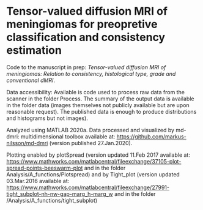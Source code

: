 # Tensor-valued diffusion MRI of meningiomas for preopretive classification and consistency estimation
Code to the manuscript in prep: *Tensor-valued diffusion MRI of meningiomas: Relation to consistency, histological type, grade and conventional dMRI*.

Data accessibility: Available is code used to process raw data from the scanner in the folder Process. The summary of the output data is available in the folder data (images themselves not publicly available but are upon reasonable request). The published data is enough to produce distributions and histograms but not images).

Analyzed using MATLAB 2020a. Data processed and visualized by md-dmri: multidimensional toolbox available at: https://github.com/markus-nilsson/md-dmri (version published 27.Jan.2020). 

Plotting enabled by plotSpread (version updated 11.Feb 2017 available at: https://www.mathworks.com/matlabcentral/fileexchange/37105-plot-spread-points-beeswarm-plot and in the folder Analysis/A_functions/Plotspread) and by Tight_plot (version updated 03.Mar.2016 available at: https://www.mathworks.com/matlabcentral/fileexchange/27991-tight_subplot-nh-nw-gap-marg_h-marg_w and in the folder /Analysis/A_functions/tight_subplot)



